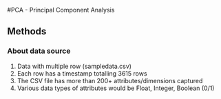 #PCA - Principal Component Analysis

## Methods


### About data source
1. Data with multiple row (sampledata.csv)
2. Each row has a timestamp totalling 3615 rows
3. The CSV file has more than 200+ attributes/dimensions captured
4. Various data types of attributes would be Float, Integer, Boolean (0/1)